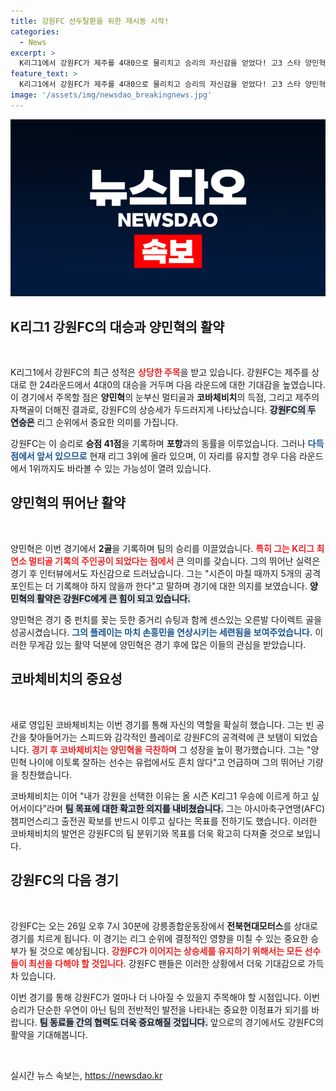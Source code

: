 ```yaml
---
title: 강원FC 선두탈환을 위한 재시동 시작!
categories:
  - News
excerpt: >
  K리그1에서 강원FC가 제주를 4대0으로 물리치고 승리의 자신감을 얻었다! 고3 스타 양민혁의 첫 멀티골과 새 용병 코바체비치의 득점이 팀을 승리로 이끌며, 리그 3위로 상승했다. 강원, 1위 탈환의 꿈이 가까워진다!
feature_text: >
  K리그1에서 강원FC가 제주를 4대0으로 물리치고 승리의 자신감을 얻었다! 고3 스타 양민혁의 첫 멀티골과 새 용병 코바체비치의 득점이 팀을 승리로 이끌며, 리그 3위로 상승했다. 강원, 1위 탈환의 꿈이 가까워진다!
image: '/assets/img/newsdao_breakingnews.jpg'
---
```


<p><img src="/assets/img/newsdao_breakingnews.jpg" alt="flaretime 속보" /></p>

<h2 data-ke-size="size26">K리그1 강원FC의 대승과 양민혁의 활약</h2>

<p data-ke-size="size16">&nbsp;</p>

<p>K리그1에서 강원FC의 최근 성적은 <b><span style="color: #ee2323;">상당한 주목</span></b>을 받고 있습니다. 강원FC는 제주를 상대로 한 24라운드에서 4대0의 대승을 거두며 다음 라운드에 대한 기대감을 높였습니다. 이 경기에서 주목할 점은 <strong>양민혁</strong>의 눈부신 멀티골과 <strong>코바체비치</strong>의 득점, 그리고 제주의 자책골이 더해진 결과로, 강원FC의 상승세가 두드러지게 나타났습니다. <b><span style="background-color: #21538527;">강원FC의 두 연승은</span></b> 리그 순위에서 중요한 의미를 가집니다.</p>

<p>강원FC는 이 승리로 <strong>승점 41점</strong>을 기록하며 <strong>포항</strong>과의 동률을 이루었습니다. 그러나 <b><span style="color: #1a5490;">다득점에서 앞서 있으므로</span></b> 현재 리그 3위에 올라 있으며, 이 자리를 유지할 경우 다음 라운드에서 1위까지도 바라볼 수 있는 가능성이 열려 있습니다.</p>

<h2 data-ke-size="size26">양민혁의 뛰어난 활약</h2>

<p data-ke-size="size16">&nbsp;</p>

<p>양민혁은 이번 경기에서 <strong>2골</strong>을 기록하며 팀의 승리를 이끌었습니다. <b><span style="color: #ee2323;">특히 그는 K리그 최연소 멀티골 기록의 주인공이 되었다는 점에서</span></b> 큰 의미를 갖습니다. 그의 뛰어난 실력은 경기 후 인터뷰에서도 자신감으로 드러났습니다. 그는 "시즌이 마칠 때까지 5개의 공격포인트는 더 기록해야 하지 않을까 한다"고 말하며 경기에 대한 의지를 보였습니다. <b><span style="background-color: #21538527;">양민혁의 활약은 강원FC에게 큰 힘이 되고 있습니다.</span></b></p>

<p>양민혁은 경기 중 펀치를 꽂는 듯한 중거리 슈팅과 함께 센스있는 오른발 다이렉트 골을 성공시켰습니다. <b><span style="color: #1a5490;">그의 플레이는 마치 손흥민을 연상시키는 세련됨을 보여주었습니다.</span></b> 이러한 무게감 있는 활약 덕분에 양민혁은 경기 후에 많은 이들의 관심을 받았습니다.</p>

<h2 data-ke-size="size26">코바체비치의 중요성</h2>

<p data-ke-size="size16">&nbsp;</p>

<p>새로 영입된 코바체비치는 이번 경기를 통해 자신의 역할을 확실히 했습니다. 그는 빈 공간을 찾아들어가는 스피드와 감각적인 플레이로 강원FC의 공격력에 큰 보탬이 되었습니다. <b><span style="color: #ee2323;">경기 후 코바체비치는 양민혁을 극찬하며</span></b> 그 성장을 높이 평가했습니다. 그는 "양민혁 나이에 이토록 잘하는 선수는 유럽에서도 흔치 않다"고 언급하며 그의 뛰어난 기량을 칭찬했습니다.</p>

<p>코바체비치는 이어 "내가 강원을 선택한 이유는 올 시즌 K리그1 우승에 이르게 하고 싶어서이다"라며 <b><span style="background-color: #21538527;">팀 목표에 대한 확고한 의지를 내비쳤습니다.</span></b> 그는 아시아축구연맹(AFC) 챔피언스리그 출전권 확보를 반드시 이루고 싶다는 목표를 전하기도 했습니다. 이러한 코바체비치의 발언은 강원FC의 팀 분위기와 목표를 더욱 확고히 다져줄 것으로 보입니다.</p>

<h2 data-ke-size="size26">강원FC의 다음 경기</h2>

<p data-ke-size="size16">&nbsp;</p>

<p>강원FC는 오는 26일 오후 7시 30분에 강릉종합운동장에서 <strong>전북현대모터스</strong>를 상대로 경기를 치르게 됩니다. 이 경기는 리그 순위에 결정적인 영향을 미칠 수 있는 중요한 승부가 될 것으로 예상됩니다. <b><span style="color: #ee2323;">강원FC가 이어지는 상승세를 유지하기 위해서는 모든 선수들이 최선을 다해야 할 것입니다</span></b>. 강원FC 팬들은 이러한 상황에서 더욱 기대감으로 가득 차 있습니다.</p>

<p>이번 경기를 통해 강원FC가 얼마나 더 나아질 수 있을지 주목해야 할 시점입니다. 이번 승리가 단순한 우연이 아닌 팀의 전반적인 발전을 나타내는 중요한 이정표가 되기를 바랍니다. <b><span style="background-color: #21538527;">팀 동료들 간의 협력도 더욱 중요해질 것입니다.</span></b> 앞으로의 경기에서도 강원FC의 활약을 기대해봅니다.</p>

<p data-ke-size="size16">&nbsp;</p>
실시간 뉴스 속보는, <a href="https://newsdao.kr" rel="dofollow">https://newsdao.kr</a>


